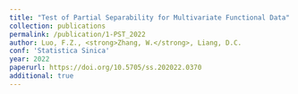 ```yaml
---
title: "Test of Partial Separability for Multivariate Functional Data"
collection: publications
permalink: /publication/1-PST_2022
author: Luo, F.Z., <strong>Zhang, W.</strong>, Liang, D.C.
conf: 'Statistica Sinica'
year: 2022
paperurl: https://doi.org/10.5705/ss.202022.0370
additional: true
---
```

